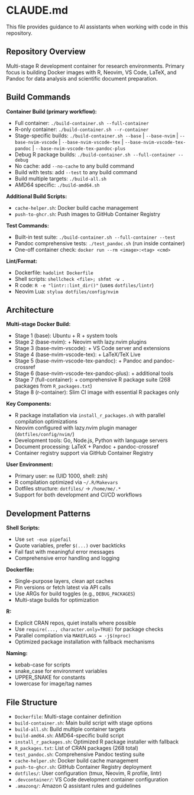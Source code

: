 # CLAUDE.md

This file provides guidance to AI assistants when working with code in this repository.

## Repository Overview

Multi-stage R development container for research environments. Primary focus is building Docker images with R, Neovim, VS Code, LaTeX, and Pandoc for data analysis and scientific document preparation.

## Build Commands

**Container Build (primary workflow):**
- Full container: `./build-container.sh --full-container`
- R-only container: `./build-container.sh --r-container` 
- Stage-specific builds: `./build-container.sh --base` | `--base-nvim` | `--base-nvim-vscode` | `--base-nvim-vscode-tex` | `--base-nvim-vscode-tex-pandoc` | `--base-nvim-vscode-tex-pandoc-plus`
- Debug R package builds: `./build-container.sh --full-container --debug`
- No cache: add `--no-cache` to any build command
- Build with tests: add `--test` to any build command
- Build multiple targets: `./build-all.sh`
- AMD64 specific: `./build-amd64.sh`

**Additional Build Scripts:**
- `cache-helper.sh`: Docker build cache management
- `push-to-ghcr.sh`: Push images to GitHub Container Registry

**Test Commands:**
- Built-in test suite: `./build-container.sh --full-container --test`
- Pandoc comprehensive tests: `./test_pandoc.sh` (run inside container)
- One-off container check: `docker run --rm <image>:<tag> <cmd>`

**Lint/Format:**
- Dockerfile: `hadolint Dockerfile`
- Shell scripts: `shellcheck <file>; shfmt -w .`
- R code: `R -e "lintr::lint_dir()"` (uses `dotfiles/lintr`)
- Neovim Lua: `stylua dotfiles/config/nvim`

## Architecture

**Multi-stage Docker Build:**
- Stage 1 (base): Ubuntu + R + system tools
- Stage 2 (base-nvim): + Neovim with lazy.nvim plugins
- Stage 3 (base-nvim-vscode): + VS Code server and extensions
- Stage 4 (base-nvim-vscode-tex): + LaTeX/TeX Live
- Stage 5 (base-nvim-vscode-tex-pandoc): + Pandoc and pandoc-crossref
- Stage 6 (base-nvim-vscode-tex-pandoc-plus): + additional tools
- Stage 7 (full-container): + comprehensive R package suite (268 packages from `R_packages.txt`)
- Stage 8 (r-container): Slim CI image with essential R packages only

**Key Components:**
- R package installation via `install_r_packages.sh` with parallel compilation optimizations
- Neovim configured with lazy.nvim plugin manager (`dotfiles/config/nvim/`)
- Development tools: Go, Node.js, Python with language servers
- Document processing: LaTeX + Pandoc + pandoc-crossref
- Container registry support via GitHub Container Registry

**User Environment:**
- Primary user: `me` (UID 1000, shell: zsh)
- R compilation optimized via `~/.R/Makevars`
- Dotfiles structure: `dotfiles/` → `/home/me/.*`
- Support for both development and CI/CD workflows

## Development Patterns

**Shell Scripts:**
- Use `set -euo pipefail`
- Quote variables, prefer `$(...)` over backticks
- Fail fast with meaningful error messages
- Comprehensive error handling and logging

**Dockerfile:**
- Single-purpose layers, clean apt caches
- Pin versions or fetch latest via API calls
- Use ARGs for build toggles (e.g., `DEBUG_PACKAGES`)
- Multi-stage builds for optimization

**R:**
- Explicit CRAN repos, quiet installs where possible
- Use `require(..., character.only=TRUE)` for package checks
- Parallel compilation via `MAKEFLAGS = -j$(nproc)`
- Optimized package installation with fallback mechanisms

**Naming:**
- kebab-case for scripts
- snake_case for environment variables
- UPPER_SNAKE for constants
- lowercase for image/tag names

## File Structure

- `Dockerfile`: Multi-stage container definition
- `build-container.sh`: Main build script with stage options
- `build-all.sh`: Build multiple container targets
- `build-amd64.sh`: AMD64-specific build script
- `install_r_packages.sh`: Optimized R package installer with fallback
- `R_packages.txt`: List of CRAN packages (268 total)
- `test_pandoc.sh`: Comprehensive Pandoc testing suite
- `cache-helper.sh`: Docker build cache management
- `push-to-ghcr.sh`: GitHub Container Registry deployment
- `dotfiles/`: User configuration (tmux, Neovim, R profile, lintr)
- `.devcontainer/`: VS Code development container configuration
- `.amazonq/`: Amazon Q assistant rules and guidelines